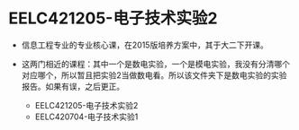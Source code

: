 # EELC421205-电子技术实验2

* 信息工程专业的专业核心课，在2015版培养方案中，其于大二下开课。

* 这两门相近的课程：其中一个是数电实验，一个是模电实验，我没有分清哪个对应哪个，所以暂且把实验2当做数电看。所以该文件夹下是数电实验的实验报告。如果有误，之后更正。
	* EELC421205-电子技术实验2
	* EELC420704-电子技术实验1
	